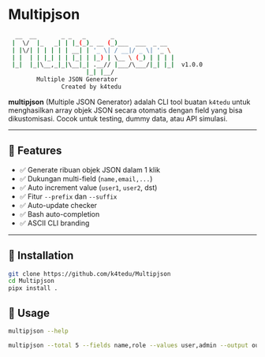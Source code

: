 # Multipjson
```bash
  __  __       _ _   _       _                  
 |  \/  |_   _| | |_(_)_ __ (_)___  ___  _ __   
 | |\/| | | | | | __| | '_ \| / __|/ _ \| '_ \  
 | |  | | |_| | | |_| | |_) | \__ \ (_) | | | | 
 |_|  |_|\__,_|_|\__|_| .__// |___/\___/|_| |_|  v1.0.0
                      |_| |__/                  
	    Multiple JSON Generator
               Created by k4tedu
```

**multipjson** (Multiple JSON Generator) adalah CLI tool buatan `k4tedu` untuk menghasilkan array objek JSON secara otomatis dengan field yang bisa dikustomisasi. Cocok untuk testing, dummy data, atau API simulasi.

---

## 🚀 Features

- ✅ Generate ribuan objek JSON dalam 1 klik
- ✅ Dukungan multi-field (`name,email,...`)
- ✅ Auto increment value (`user1`, `user2`, dst)
- ✅ Fitur `--prefix` dan `--suffix`
- ✅ Auto-update checker
- ✅ Bash auto-completion
- ✅ ASCII CLI branding

---

## 🔧 Installation

```bash
git clone https://github.com/k4tedu/Multipjson
cd Multipjson
pipx install .
```

## 🚀 Usage
```bash
multipjson --help

multipjson --total 5 --fields name,role --values user,admin --output output.txt
```
